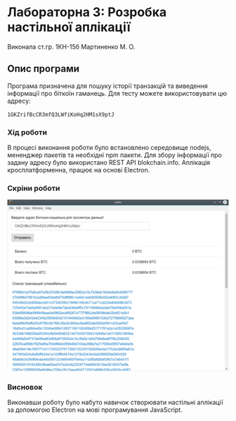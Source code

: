 ﻿# Лабораторна 3: Розробка настільної аплікації
Виконала 
ст.гр. 1КН-15б Мартиненко М. О.

## Опис програми

Програма призначена для пошуку історії транзакцій та виведення інформації про біткоїн гаманець.
Для тесту можете використовувати цю адресу:

```
1GKZrifBcCR3mfQ3LWfiKoHq2HM1sX9ptJ
```
### Хід роботи

В процесі виконання роботи було встановлено середовище nodejs, мененджер пакетів та необхідні npm пакети.
Для збору інформації про задану адресу було використано REST API blokchain.info.
Аплікація кросплатформенна, працює на основі Electron.

### Скріни роботи
![image](/assets/img.jpg)

### Висновок
Виконавши роботу було набуто навичок створювати настільні аплікації за допомогою Electron на мові програмування JavaScript.

